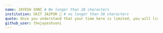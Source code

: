 ```yaml
---
name: JAYESH SONI # No longer than 28 characters
institution: SKIT JAIPUR 🚩 # no longer than 58 characters
quote: Once you understand that your time here is limited, you will live sensibly. # no longer than 100 characters, avoid using quotes(") to guarantee the format remains the same.
github_user: thejayeshsoni
---
```

